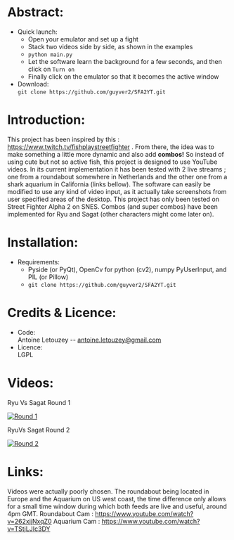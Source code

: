 # Abstract:  

- Quick launch:  
	* Open your emulator and set up a fight
	* Stack two videos side by side, as shown in the examples
	* `python main.py`
	* Let the software learn the background for a few seconds, and then click on `Turn on`
	* Finally click on the emulator so that it becomes the active window
- Download:  
	`git clone https://github.com/guyver2/SFA2YT.git`  



# Introduction:  

This project has been inspired by this : https://www.twitch.tv/fishplaystreetfighter .
From there, the idea was to make something a little more dynamic and also add **combos!** So instead of using cute but not so active fish, this project is designed to use YouTube videos. In its current implementation it has been tested with 2 live streams ; one from a roundabout somewhere in Netherlands and the other one from a shark aquarium in California (links bellow). The software can easily be modified to use any kind of video input, as it actually take screenshots from user specified areas of the desktop. 
This project has only been tested on Street Fighter Alpha 2 on SNES. Combos (and super combos) have been implemented for Ryu and Sagat (other characters might come later on). 



# Installation:   

- Requirements:  
	* Pyside (or PyQt), OpenCv for python (cv2), numpy PyUserInput, and PIL (or Pillow)
	* `git clone https://github.com/guyver2/SFA2YT.git`

# Credits & Licence:  

- Code:   
	Antoine Letouzey -- [antoine.letouzey@gmail.com](antoine.letouzey@gmail.com)
- Licence:   
	LGPL


# Videos:
Ryu Vs Sagat Round 1

[![Round 1](https://img.youtube.com/vi/G3_bott9pNY/0.jpg)](https://www.youtube.com/watch?v=G3_bott9pNY)


RyuVs Sagat Round 2

[![Round 2](https://img.youtube.com/vi/eXTodnQl9dk/0.jpg)](https://www.youtube.com/watch?v=eXTodnQl9dk)


# Links:
Videos were actually poorly chosen. The roundabout being located in Europe and the Aquarium on US west coast, the time difference only allows for a small time window during which both feeds are live and useful, around 4pm GMT.
Roundabout Cam : https://www.youtube.com/watch?v=262xjjNxqZ0
Aquarium Cam : https://www.youtube.com/watch?v=TStjLJIc3DY
